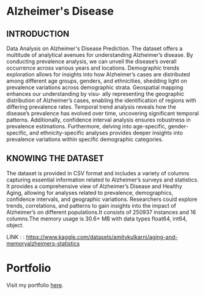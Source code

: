 # Alzheimer's Disease 
## INTRODUCTION
Data Analysis on Alzheimer's Disease Prediction. 
The dataset offers a multitude of analytical avenues for understanding Alzheimer’s
disease. By conducting prevalence analysis, we can unveil the disease’s overall
occurrence across various years and locations. Demographic trends exploration
allows for insights into how Alzheimer’s cases are distributed among different age
groups, genders, and ethnicities, shedding light on prevalence variations across
demographic strata. Geospatial mapping enhances our understanding by visu-
ally representing the geographic distribution of Alzheimer’s cases, enabling the
identification of regions with differing prevalence rates. Temporal trend analysis
reveals how the disease’s prevalence has evolved over time, uncovering significant
temporal patterns. Additionally, confidence interval analysis ensures robustness
in prevalence estimations. Furthermore, delving into age-specific, gender-specific,
and ethnicity-specific analyses provides deeper insights into prevalence variations
within specific demographic categories.

## KNOWING THE DATASET
The dataset is provided in CSV format and includes a variety of columns capturing essential information related to Alzheimer’s surveys and statistics. It provides
a comprehensive view of Alzheimer’s Disease and Healthy Aging, allowing for
analyses related to prevalence, demographics, confidence intervals, and geographic
variations. Researchers could explore trends, correlations, and patterns to gain insights into the impact of Alzheimer’s on different populations.It consists of 250937
instances and 16 columns.The memory usage is 30.6+ MB with data types float64,
int64, object.

LINK : : https://www.kaggle.com/datasets/amitvkulkarni/aging-and-memoryalzheimers-statistics

# Portfolio

Visit my portfolio [here]([https://your-google-site-link](https://sites.google.com/kletech.ac.in/soujanya-portfolio/home)).
